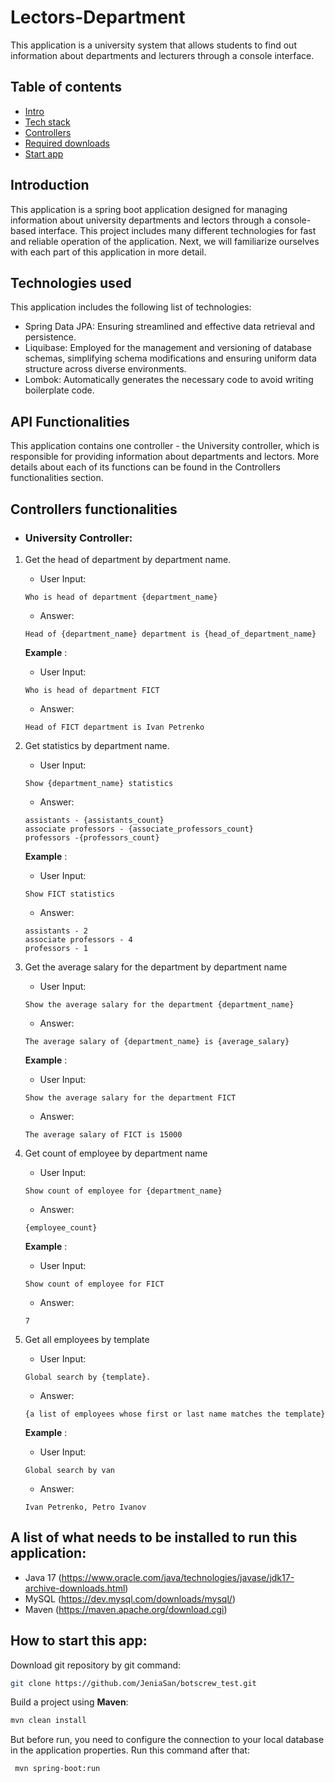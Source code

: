 # Lectors-Department
This application is a university system that allows students to find out information about departments and lecturers through a console interface.
## Table of contents
- [Intro](#introduction)
- [Tech stack](#technologies-used)
- [Controllers](#api-functionalities)
- [Required downloads](#a-list-of-what-needs-to-be-installed-to-run-this-application)
- [Start app](#how-to-start-this-app)
## Introduction
This application is a spring boot application designed for managing information about university departments and lectors through a console-based interface.
This project includes many different technologies for fast and reliable operation of the application.
Next, we will familiarize ourselves with each part of this application in more detail.
## Technologies used
This application includes the following list of technologies:
- Spring Data JPA: Ensuring streamlined and effective data retrieval and persistence.
- Liquibase: Employed for the management and versioning of database schemas, simplifying schema modifications and ensuring uniform data structure across diverse environments.
- Lombok: Automatically generates the necessary code to avoid writing boilerplate code.
## API Functionalities
This application contains one controller - the University controller, which is responsible for providing information about departments and lectors. More details about each of its functions can be found in the Controllers functionalities section.
## Controllers functionalities
- ### University Controller:
1) Get the head of department by department name.
   - User Input: 
   ``` 
   Who is head of department {department_name}
   ```
   - Answer: 
   ```
   Head of {department_name} department is {head_of_department_name}
   ```
   **Example** :
   - User Input: 
   ```
   Who is head of department FICT
   ```
   - Answer: 
   ```
   Head of FICT department is Ivan Petrenko
   ```
2) Get statistics by department name.

   - User Input: 
   ```
   Show {department_name} statistics
   ```
   - Answer: 
   ```
   assistants - {assistants_count}
   associate professors - {associate_professors_count}
   professors -{professors_count}
   ```
   **Example** :
   - User Input: 
   ```
   Show FICT statistics
   ```
   - Answer:
   ```
   assistants - 2
   associate professors - 4
   professors - 1 
   ```
3) Get the average salary for the department by department name
   - User Input: 
   ```
   Show the average salary for the department {department_name}
   ```
   - Answer: 
   ```
   The average salary of {department_name} is {average_salary}
   ```
   **Example** :
   - User Input:
   ```
   Show the average salary for the department FICT
   ```
   - Answer:
   ```
   The average salary of FICT is 15000
   ```
4) Get count of employee by department name
   - User Input: 
   ```
   Show count of employee for {department_name}
   ```
   - Answer:
   ```
   {employee_count}
   ```
    **Example** :
   - User Input:
   ```
   Show count of employee for FICT
   ```
   - Answer:
   ```
   7
   ```
5) Get all employees by template
   - User Input: 
   ```
   Global search by {template}.   
   ```
   - Answer:
   ```
   {a list of employees whose first or last name matches the template}
   ```
    **Example** :
   - User Input:
   ```
   Global search by van
   ```
   - Answer: 
   ```
   Ivan Petrenko, Petro Ivanov
   ```
## A list of what needs to be installed to run this application:
- Java 17 (https://www.oracle.com/java/technologies/javase/jdk17-archive-downloads.html)
- MySQL (https://dev.mysql.com/downloads/mysql/)
- Maven (https://maven.apache.org/download.cgi)
## How to start this app:
Download git repository by git command:
 ```bash
 git clone https://github.com/JeniaSan/botscrew_test.git
 ```
Build a project using **Maven**:
 ```bash
 mvn clean install
 ```
But before run, you need to configure the connection to your local database in the application properties. Run this command after that:
```bash
 mvn spring-boot:run
```

